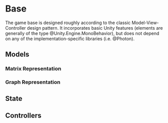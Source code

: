 # Base

The game base is designed roughly according to the classic Model-View-Controller design pattern.
It incorporates basic Unity features (elements are generally of the type @Unity.Engine.MonoBehavior), but does not depend on any of the implementation-specific libraries (i.e. @Photon).

## Models

### Matrix Representation

### Graph Representation

## State

## Controllers